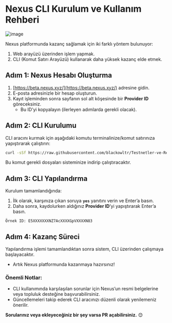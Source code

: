 # Nexus CLI Kurulum ve Kullanım Rehberi  

![image](https://github.com/user-attachments/assets/5e4ec2c7-569b-45fb-9ddb-468854bad618)

Nexus platformunda kazanç sağlamak için iki farklı yöntem bulunuyor:  
1. Web arayüzü üzerinden işlem yapmak.  
2. CLI (Komut Satırı Arayüzü) kullanarak daha yüksek kazanç elde etmek.  

## Adım 1: Nexus Hesabı Oluşturma  

1. [https://beta.nexus.xyz/](https://beta.nexus.xyz/) adresine gidin.  
2. E-posta adresinizle bir hesap oluşturun.  
3. Kayıt işleminden sonra sayfanın sol alt köşesinde bir **Provider ID** göreceksiniz.  
   - Bu ID’yi kopyalayın (ilerleyen adımlarda gerekli olacak).  

## Adım 2: CLI Kurulumu  

CLI aracını kurmak için aşağıdaki komutu terminalinize/komut satırınıza yapıştırarak çalıştırın:  

```bash
curl -sSf https://raw.githubusercontent.com/blackowltr/Testnetler-ve-Rehberler/refs/heads/main/Nexus/cli.sh | sh
```

Bu komut gerekli dosyaları sisteminize indirip çalıştıracaktır.  

## Adım 3: CLI Yapılandırma  

Kurulum tamamlandığında:  

1. İlk olarak, karşınıza çıkan soruya **`yes`** yanıtını verin ve Enter’a basın.  
2. Daha sonra, kaydolurken aldığınız **Provider ID**’yi yapıştırarak Enter’a basın.  

`Örnek ID: E5XXXXXXXNZ7AcXXXXGpVXXXXN83`

## Adım 4: Kazanç Süreci  

Yapılandırma işlemi tamamlandıktan sonra sistem, CLI üzerinden çalışmaya başlayacaktır.  
- Artık Nexus platformunda kazanmaya hazırsınız!  

### Önemli Notlar:  

- CLI kullanımında karşılaşılan sorunlar için Nexus’un resmi belgelerine veya topluluk desteğine başvurabilirsiniz.  
- Güncellemeleri takip ederek CLI aracınızı düzenli olarak yenilemeniz önerilir.  

**Sorularınız veya ekleyeceğiniz bir şey varsa PR açabilirsiniz.** 😊  
